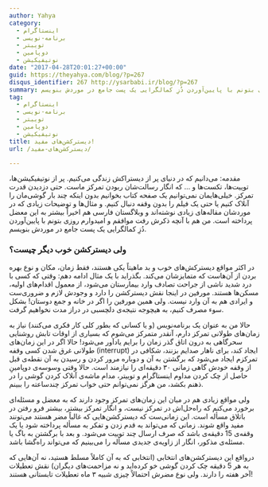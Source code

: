 ```yaml
---
author: Yahya
category:
  - اینستاگرام
  - برنامه-نویسی
  - توییتر
  - دوپامین
  - نوتیفیکیشن
date: "2017-04-28T20:01:27+00:00"
guid: https://theyahya.com/blog/?p=267
disqus_identifier: 267 http://ysarbabi.ir/blog/?p=267
summary: مقدمه:‌ می‌دانیم که در دنیای پر از دیستراکش زندگی می‌کنیم. پر از نوتیفیکیشن‌ها، توییت‌ها، تکست‌ها و … که انگار رسالت‌شان ربودن تمرکز ماست. حتی دزدیدن قدرت تمرکز. خیلی‌هایمان نمی‌توانیم یک صفحه کتاب بخوانیم بدون اینکه چند بار گوشی‌مان را آنلاک کنیم یا حتی یک فیلم را بدون وقفه دنبال کنیم. و مثال‌ها و توضیحات زیادی که در موردشان مقاله‌های زیادی نوشته‌اند و وبلاگستان فارسی هم اخیراً بیشتر به این معضل پرداخته است. من هم با آنچه ذکرش رفت موافقم و امیدوارم روزی بتونم با پایین‌آوردن دُزِ کمالگرایی یک پست جامع در موردش بنویسم.
tag:
  - اینستاگرام
  - برنامه-نویسی
  - توییتر
  - دوپامین
  - نوتیفیکیشن
title: دیسترکشن‌های مفید!
url: /دیسترکشن‌های-مفید/

---
```

مقدمه:‌ می‌دانیم که در دنیای پر از دیستراکش زندگی می‌کنیم. پر از نوتیفیکیشن‌ها، توییت‌ها، تکست‌ها و … که انگار رسالت‌شان ربودن تمرکز ماست. حتی دزدیدن قدرت تمرکز. خیلی‌هایمان نمی‌توانیم یک صفحه کتاب بخوانیم بدون اینکه چند بار گوشی‌مان را آنلاک کنیم یا حتی یک فیلم را بدون وقفه دنبال کنیم. و مثال‌ها و توضیحات زیادی که در موردشان مقاله‌های زیادی نوشته‌اند و وبلاگستان فارسی هم اخیراً بیشتر به این معضل پرداخته است. من هم با آنچه ذکرش رفت موافقم و امیدوارم روزی بتونم با پایین‌آوردن دُزِ کمالگرایی یک پست جامع در موردش بنویسم.

### ولی دیسترکشن خوب دیگر چیست؟

در‌ اکثر مواقع دیسترکش‌های خوب و بد ماهیتاً یکی هستند، فقط زمان، مکان و نوع بهره بردن از آن‌هاست که متمایزشان می‌کند. بگذراید با یک مثال ادامه دهم: وقتی که کسی با درد شدید ناشی از جراحت تصادف وارد بیمارستان می‌شود، از معمول اقدام‌های اولیه، مسکن‌ها هستند. مورفین در اینجا نقش دیسترکشن را دارد و وجودش لازم و ضروری‌ست و ایرادی هم به آن وارد نیست. ولی همین مورفین را اگر در خانه و جمع دوستان! بشکل سوء مصرف کنیم، به هیچوجه نتیجه‌ی دلچسبی در دراز مدت نخواهیم گرفت.

حالا من به عنوان یک برنامه‌نویس (و یا کسانی که بطور کلی کار فکری می‌کنند) نیاز به زمان‌های طولانی تمرکز دارم، آنقدر متمرکز می‌شوم که بسیاری از اوقات تابش روشنایی سحرگاهی به درون اتاق گذر زمان را برایم یاد‌آور می‌شود! حالا اگر در این زمان‌های طولانی غرق شدن کسی وقفه (interrupt) ایجاد کند، برای ناهار صدایم بزنند، شکافی در تمرکزم ایجاد می‌شود که برگشتن به آن و دوباره مرور کردن و رسیدن به آن نقطه‌‌ی قبل از وقفه خودش گاهی زمانی ۳۰ دقیقه‌ای را نیازمند است. حالا وقتی وسوسه‌ی دوپامینِ‌ حاصل از چک کردن مداوم اینستاگرام و توییتر، مدام ماشه‌ی آنلاک کردن گوشی را در ذهنم بکشد، من هرگز نمی‌توانم حتی خواب تمرکز چندساعته را ببینم.

ولی مواقع زیادی هم در میان این زمان‌های تمرکز وجود دارند که به معضل و مسئله‌ای برخورد می‌کنم که راه‌حل‌اش در تمرکز نیست، و انگار تمرکز بیشتر، بیشتر فرو رفتن در باتلاق مسأله است. این زمانی‌ست که دیسترکشن‌هایی که غالباً مضر هستند می‌تونند مفید واقع شوند. زمانی که می‌تواند به قدم زدن و تفکر به مسأله پرداخته شود یا یک وقفه‌ی 15 دقیقه‌ی باشد که صرف ارسال چند توییت می‌شود. و بعد با برگشتن به باگ یا مسئله‌ی مذکور، انگار از زاویه‌ی جدیدی مسأله را می‌بینیم که می‌تواند راه‌گشا باشد.

در‌واقع این دیسترکشن‌های انتخابی (انتخابی که به آن کاملاً مسلط هستید، نه آن‌هایی که به هر 5 دقیقه چک کردن گوشی خو کرده‌اید و نه مزاحمت‌های دیگران) نقش تعطیلات آخر هفته را دارند. ولی نوع مضرش احتمالاً چیزی شبیه ۳ ماه تعطیلات تابستانی هستند!
